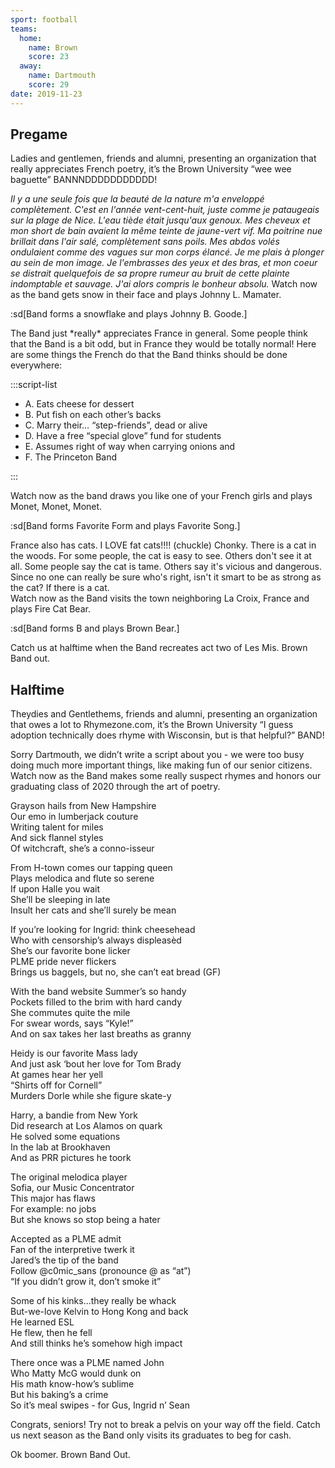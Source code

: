 ```yaml
---
sport: football
teams:
  home:
    name: Brown
    score: 23
  away:
    name: Dartmouth
    score: 29
date: 2019-11-23
---
```


## Pregame

Ladies and gentlemen, friends and alumni, presenting an organization that really appreciates French poetry, it’s the Brown University “wee wee baguette” BANNNDDDDDDDDDDD!

_Il y a une seule fois que la beauté de la nature m'a enveloppé complètement. C'est en l'année vent-cent-huit, juste comme je pataugeais sur la plage de Nice. L'eau tiède était jusqu'aux genoux. Mes cheveux et mon short de bain avaient la même teinte de jaune-vert vif. Ma poitrine nue brillait dans l'air salé, complètement sans poils. Mes abdos volés ondulaient comme des vagues sur mon corps élancé. Je me plais à plonger au sein de mon image. Je l'embrasses des yeux et des bras, et mon coeur se distrait quelquefois de sa propre rumeur au bruit de cette plainte indomptable et sauvage. J'ai alors compris le bonheur absolu._ Watch now as the band gets snow in their face and plays Johnny L. Mamater.

:sd[Band forms a snowflake and plays Johnny B. Goode.]

The Band just \*really\* appreciates France in general. Some people think that the Band is a bit odd, but in France they would be totally normal! Here are some things the French do that the Band thinks should be done everywhere:

:::script-list

- A. Eats cheese for dessert
- B. Put fish on each other’s backs
- C. Marry their… “step-friends”, dead or alive
- D. Have a free “special glove” fund for students
- E. Assumes right of way when carrying onions and
- F. The Princeton Band

:::

Watch now as the band draws you like one of your French girls and plays Monet, Monet, Monet.

:sd[Band forms Favorite Form and plays Favorite Song.]

France also has cats. I LOVE fat cats!!!! (chuckle) Chonky. There is a cat in the woods. For some people, the cat is easy to see. Others don't see it at all. Some people say the cat is tame. Others say it's vicious and dangerous. Since no one can really be sure who's right, isn't it smart to be as strong as the cat? If there is a cat.\
Watch now as the Band visits the town neighboring La Croix, France and plays Fire Cat Bear.

:sd[Band forms B and plays Brown Bear.]

Catch us at halftime when the Band recreates act two of Les Mis. Brown Band out.

## Halftime

Theydies and Gentlethems, friends and alumni, presenting an organization that owes a lot to Rhymezone.com, it’s the Brown University “I guess adoption technically does rhyme with Wisconsin, but is that helpful?” BAND!

Sorry Dartmouth, we didn’t write a script about you - we were too busy doing much more important things, like making fun of our senior citizens. Watch now as the Band makes some really suspect rhymes and honors our graduating class of 2020 through the art of poetry.

Grayson hails from New Hampshire\
Our emo in lumberjack couture\
Writing talent for miles\
And sick flannel styles\
Of witchcraft, she’s a conno-isseur

From H-town comes our tapping queen\
Plays melodica and flute so serene\
If upon Halle you wait\
She’ll be sleeping in late\
Insult her cats and she’ll surely be mean

If you’re looking for Ingrid: think cheesehead\
Who with censorship’s always displeasèd\
She’s our favorite bone licker\
PLME pride never flickers\
Brings us baggels, but no, she can’t eat bread (GF)

With the band website Summer’s so handy\
Pockets filled to the brim with hard candy\
She commutes quite the mile\
For swear words, says “Kyle!”\
And on sax takes her last breaths as granny

Heidy is our favorite Mass lady\
And just ask ‘bout her love for Tom Brady\
At games hear her yell\
“Shirts off for Cornell”\
Murders Dorle while she figure skate-y

Harry, a bandie from New York\
Did research at Los Alamos on quark\
He solved some equations\
In the lab at Brookhaven\
And as PRR pictures he toork

The original melodica player\
Sofia, our Music Concentrator\
This major has flaws\
For example: no jobs\
But she knows so stop being a hater

Accepted as a PLME admit\
Fan of the interpretive twerk it\
Jared’s the tip of the band\
Follow @c0mic_sans (pronounce @ as “at”)\
“If you didn’t grow it, don’t smoke it”

Some of his kinks...they really be whack\
But-we-love Kelvin to Hong Kong and back\
He learned ESL\
He flew, then he fell\
And still thinks he’s somehow high impact

There once was a PLME named John\
Who Matty McG would dunk on\
His math know-how’s sublime\
But his baking’s a crime\
So it’s meal swipes - for Gus, Ingrid n’ Sean

Congrats, seniors! Try not to break a pelvis on your way off the field. Catch us next season as the Band only visits its graduates to beg for cash.

Ok boomer. Brown Band Out.
